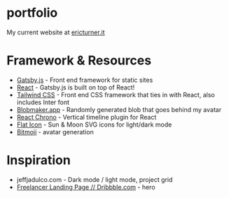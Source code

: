 # portfolio
 My current website at [ericturner.it](https://ericturner.it)


Framework & Resources
===
* [Gatsby.js](https://www.gatsbyjs.com/) - Front end framework for static sites
* [React](https://reactjs.org/) - Gatsby.js is built on top of React!
* [Tailwind CSS](https://tailwindcss.com/) - Front end CSS framework that ties in with React, also includes Inter font
* [Blobmaker.app](https://www.blobmaker.app/) - Randomly generated blob that goes behind my avatar
* [React Chrono](https://github.com/prabhuignoto/react-chrono) - Vertical timeline plugin for React
* [Flat Icon](https://flaticon/com) - Sun & Moon SVG icons for light/dark mode
* [Bitmoji](https://bitmoji.com) - avatar generation


Inspiration
===
* jeffjadulco.com - Dark mode / light mode, project grid
* [Freelancer Landing Page // Dribbble.com](https://dribbble.com/shots/15319926-Freelancer-Landing-Page) - hero

